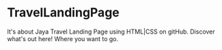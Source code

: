 # TravelLandingPage
It's about Jaya Travel Landing Page using HTML|CSS on gitHub. Discover what's out here! Where you want to go.
